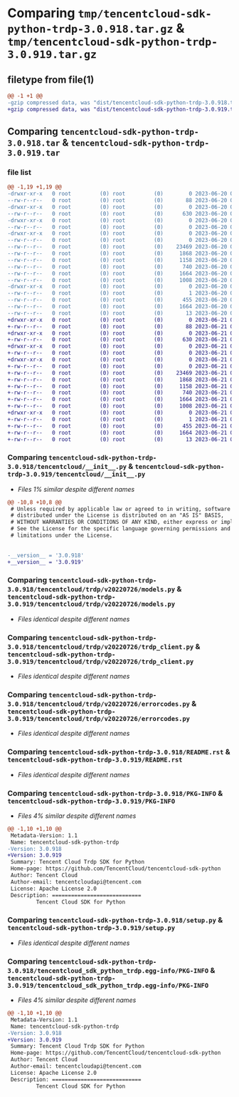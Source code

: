 # Comparing `tmp/tencentcloud-sdk-python-trdp-3.0.918.tar.gz` & `tmp/tencentcloud-sdk-python-trdp-3.0.919.tar.gz`

## filetype from file(1)

```diff
@@ -1 +1 @@
-gzip compressed data, was "dist/tencentcloud-sdk-python-trdp-3.0.918.tar", last modified: Tue Jun 20 02:51:27 2023, max compression
+gzip compressed data, was "dist/tencentcloud-sdk-python-trdp-3.0.919.tar", last modified: Wed Jun 21 00:39:37 2023, max compression
```

## Comparing `tencentcloud-sdk-python-trdp-3.0.918.tar` & `tencentcloud-sdk-python-trdp-3.0.919.tar`

### file list

```diff
@@ -1,19 +1,19 @@
-drwxr-xr-x   0 root         (0) root         (0)        0 2023-06-20 02:51:27.000000 tencentcloud-sdk-python-trdp-3.0.918/
--rw-r--r--   0 root         (0) root         (0)       88 2023-06-20 02:51:27.000000 tencentcloud-sdk-python-trdp-3.0.918/setup.cfg
-drwxr-xr-x   0 root         (0) root         (0)        0 2023-06-20 02:51:27.000000 tencentcloud-sdk-python-trdp-3.0.918/tencentcloud/
--rw-r--r--   0 root         (0) root         (0)      630 2023-06-20 02:51:27.000000 tencentcloud-sdk-python-trdp-3.0.918/tencentcloud/__init__.py
-drwxr-xr-x   0 root         (0) root         (0)        0 2023-06-20 02:51:27.000000 tencentcloud-sdk-python-trdp-3.0.918/tencentcloud/trdp/
--rw-r--r--   0 root         (0) root         (0)        0 2023-06-20 02:51:27.000000 tencentcloud-sdk-python-trdp-3.0.918/tencentcloud/trdp/__init__.py
-drwxr-xr-x   0 root         (0) root         (0)        0 2023-06-20 02:51:27.000000 tencentcloud-sdk-python-trdp-3.0.918/tencentcloud/trdp/v20220726/
--rw-r--r--   0 root         (0) root         (0)        0 2023-06-20 02:51:27.000000 tencentcloud-sdk-python-trdp-3.0.918/tencentcloud/trdp/v20220726/__init__.py
--rw-r--r--   0 root         (0) root         (0)    23469 2023-06-20 02:51:27.000000 tencentcloud-sdk-python-trdp-3.0.918/tencentcloud/trdp/v20220726/models.py
--rw-r--r--   0 root         (0) root         (0)     1868 2023-06-20 02:51:27.000000 tencentcloud-sdk-python-trdp-3.0.918/tencentcloud/trdp/v20220726/trdp_client.py
--rw-r--r--   0 root         (0) root         (0)     1158 2023-06-20 02:51:27.000000 tencentcloud-sdk-python-trdp-3.0.918/tencentcloud/trdp/v20220726/errorcodes.py
--rw-r--r--   0 root         (0) root         (0)      740 2023-06-20 02:51:27.000000 tencentcloud-sdk-python-trdp-3.0.918/README.rst
--rw-r--r--   0 root         (0) root         (0)     1664 2023-06-20 02:51:27.000000 tencentcloud-sdk-python-trdp-3.0.918/PKG-INFO
--rw-r--r--   0 root         (0) root         (0)     1008 2023-06-20 02:51:27.000000 tencentcloud-sdk-python-trdp-3.0.918/setup.py
-drwxr-xr-x   0 root         (0) root         (0)        0 2023-06-20 02:51:27.000000 tencentcloud-sdk-python-trdp-3.0.918/tencentcloud_sdk_python_trdp.egg-info/
--rw-r--r--   0 root         (0) root         (0)        1 2023-06-20 02:51:27.000000 tencentcloud-sdk-python-trdp-3.0.918/tencentcloud_sdk_python_trdp.egg-info/dependency_links.txt
--rw-r--r--   0 root         (0) root         (0)      455 2023-06-20 02:51:27.000000 tencentcloud-sdk-python-trdp-3.0.918/tencentcloud_sdk_python_trdp.egg-info/SOURCES.txt
--rw-r--r--   0 root         (0) root         (0)     1664 2023-06-20 02:51:27.000000 tencentcloud-sdk-python-trdp-3.0.918/tencentcloud_sdk_python_trdp.egg-info/PKG-INFO
--rw-r--r--   0 root         (0) root         (0)       13 2023-06-20 02:51:27.000000 tencentcloud-sdk-python-trdp-3.0.918/tencentcloud_sdk_python_trdp.egg-info/top_level.txt
+drwxr-xr-x   0 root         (0) root         (0)        0 2023-06-21 00:39:37.000000 tencentcloud-sdk-python-trdp-3.0.919/
+-rw-r--r--   0 root         (0) root         (0)       88 2023-06-21 00:39:37.000000 tencentcloud-sdk-python-trdp-3.0.919/setup.cfg
+drwxr-xr-x   0 root         (0) root         (0)        0 2023-06-21 00:39:37.000000 tencentcloud-sdk-python-trdp-3.0.919/tencentcloud/
+-rw-r--r--   0 root         (0) root         (0)      630 2023-06-21 00:39:36.000000 tencentcloud-sdk-python-trdp-3.0.919/tencentcloud/__init__.py
+drwxr-xr-x   0 root         (0) root         (0)        0 2023-06-21 00:39:37.000000 tencentcloud-sdk-python-trdp-3.0.919/tencentcloud/trdp/
+-rw-r--r--   0 root         (0) root         (0)        0 2023-06-21 00:39:36.000000 tencentcloud-sdk-python-trdp-3.0.919/tencentcloud/trdp/__init__.py
+drwxr-xr-x   0 root         (0) root         (0)        0 2023-06-21 00:39:37.000000 tencentcloud-sdk-python-trdp-3.0.919/tencentcloud/trdp/v20220726/
+-rw-r--r--   0 root         (0) root         (0)        0 2023-06-21 00:39:36.000000 tencentcloud-sdk-python-trdp-3.0.919/tencentcloud/trdp/v20220726/__init__.py
+-rw-r--r--   0 root         (0) root         (0)    23469 2023-06-21 00:39:36.000000 tencentcloud-sdk-python-trdp-3.0.919/tencentcloud/trdp/v20220726/models.py
+-rw-r--r--   0 root         (0) root         (0)     1868 2023-06-21 00:39:36.000000 tencentcloud-sdk-python-trdp-3.0.919/tencentcloud/trdp/v20220726/trdp_client.py
+-rw-r--r--   0 root         (0) root         (0)     1158 2023-06-21 00:39:36.000000 tencentcloud-sdk-python-trdp-3.0.919/tencentcloud/trdp/v20220726/errorcodes.py
+-rw-r--r--   0 root         (0) root         (0)      740 2023-06-21 00:39:36.000000 tencentcloud-sdk-python-trdp-3.0.919/README.rst
+-rw-r--r--   0 root         (0) root         (0)     1664 2023-06-21 00:39:37.000000 tencentcloud-sdk-python-trdp-3.0.919/PKG-INFO
+-rw-r--r--   0 root         (0) root         (0)     1008 2023-06-21 00:39:36.000000 tencentcloud-sdk-python-trdp-3.0.919/setup.py
+drwxr-xr-x   0 root         (0) root         (0)        0 2023-06-21 00:39:37.000000 tencentcloud-sdk-python-trdp-3.0.919/tencentcloud_sdk_python_trdp.egg-info/
+-rw-r--r--   0 root         (0) root         (0)        1 2023-06-21 00:39:37.000000 tencentcloud-sdk-python-trdp-3.0.919/tencentcloud_sdk_python_trdp.egg-info/dependency_links.txt
+-rw-r--r--   0 root         (0) root         (0)      455 2023-06-21 00:39:37.000000 tencentcloud-sdk-python-trdp-3.0.919/tencentcloud_sdk_python_trdp.egg-info/SOURCES.txt
+-rw-r--r--   0 root         (0) root         (0)     1664 2023-06-21 00:39:37.000000 tencentcloud-sdk-python-trdp-3.0.919/tencentcloud_sdk_python_trdp.egg-info/PKG-INFO
+-rw-r--r--   0 root         (0) root         (0)       13 2023-06-21 00:39:37.000000 tencentcloud-sdk-python-trdp-3.0.919/tencentcloud_sdk_python_trdp.egg-info/top_level.txt
```

### Comparing `tencentcloud-sdk-python-trdp-3.0.918/tencentcloud/__init__.py` & `tencentcloud-sdk-python-trdp-3.0.919/tencentcloud/__init__.py`

 * *Files 1% similar despite different names*

```diff
@@ -10,8 +10,8 @@
 # Unless required by applicable law or agreed to in writing, software
 # distributed under the License is distributed on an "AS IS" BASIS,
 # WITHOUT WARRANTIES OR CONDITIONS OF ANY KIND, either express or implied.
 # See the License for the specific language governing permissions and
 # limitations under the License.
 
 
-__version__ = '3.0.918'
+__version__ = '3.0.919'
```

### Comparing `tencentcloud-sdk-python-trdp-3.0.918/tencentcloud/trdp/v20220726/models.py` & `tencentcloud-sdk-python-trdp-3.0.919/tencentcloud/trdp/v20220726/models.py`

 * *Files identical despite different names*

### Comparing `tencentcloud-sdk-python-trdp-3.0.918/tencentcloud/trdp/v20220726/trdp_client.py` & `tencentcloud-sdk-python-trdp-3.0.919/tencentcloud/trdp/v20220726/trdp_client.py`

 * *Files identical despite different names*

### Comparing `tencentcloud-sdk-python-trdp-3.0.918/tencentcloud/trdp/v20220726/errorcodes.py` & `tencentcloud-sdk-python-trdp-3.0.919/tencentcloud/trdp/v20220726/errorcodes.py`

 * *Files identical despite different names*

### Comparing `tencentcloud-sdk-python-trdp-3.0.918/README.rst` & `tencentcloud-sdk-python-trdp-3.0.919/README.rst`

 * *Files identical despite different names*

### Comparing `tencentcloud-sdk-python-trdp-3.0.918/PKG-INFO` & `tencentcloud-sdk-python-trdp-3.0.919/PKG-INFO`

 * *Files 4% similar despite different names*

```diff
@@ -1,10 +1,10 @@
 Metadata-Version: 1.1
 Name: tencentcloud-sdk-python-trdp
-Version: 3.0.918
+Version: 3.0.919
 Summary: Tencent Cloud Trdp SDK for Python
 Home-page: https://github.com/TencentCloud/tencentcloud-sdk-python
 Author: Tencent Cloud
 Author-email: tencentcloudapi@tencent.com
 License: Apache License 2.0
 Description: ============================
         Tencent Cloud SDK for Python
```

### Comparing `tencentcloud-sdk-python-trdp-3.0.918/setup.py` & `tencentcloud-sdk-python-trdp-3.0.919/setup.py`

 * *Files identical despite different names*

### Comparing `tencentcloud-sdk-python-trdp-3.0.918/tencentcloud_sdk_python_trdp.egg-info/PKG-INFO` & `tencentcloud-sdk-python-trdp-3.0.919/tencentcloud_sdk_python_trdp.egg-info/PKG-INFO`

 * *Files 4% similar despite different names*

```diff
@@ -1,10 +1,10 @@
 Metadata-Version: 1.1
 Name: tencentcloud-sdk-python-trdp
-Version: 3.0.918
+Version: 3.0.919
 Summary: Tencent Cloud Trdp SDK for Python
 Home-page: https://github.com/TencentCloud/tencentcloud-sdk-python
 Author: Tencent Cloud
 Author-email: tencentcloudapi@tencent.com
 License: Apache License 2.0
 Description: ============================
         Tencent Cloud SDK for Python
```

